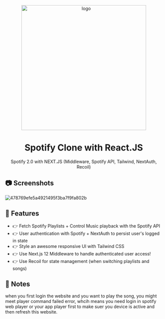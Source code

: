 <div align="center">

  <img src="https://isamoreira.com/wp-content/uploads/2020/12/Spotify-logo-2048x616.png" alt="logo" width="400" height="auto" />
  
  <h1>Spotify Clone with React.JS</h1>
  
  <p>
  Spotify 2.0 with NEXT.JS (Middleware, Spotify API, Tailwind, NextAuth, Recoil)
  </p>
  </div>

## 📷 Screenshots
![478769efe5a4921495f3ba7f9fa802b](https://user-images.githubusercontent.com/110987982/216860605-d26d1402-b0fe-46d5-81d0-f806ec5d0719.png)

## 🌟 Features
<ul>
<li> 👉  Fetch Spotify Playlists + Control Music playback with the Spotify API
<li>👉  User authentication with Spotify + NextAuth to persist user's logged in state
<li>👉  Style an awesome responsive UI with Tailwind CSS
<li> 👉  Use Next.js 12 Middleware to handle authenticated user access!
<li> 👉  Use Recoil for state management (when switching playlists and songs)
</ul>

## 🧰 Notes
when you first login the website and you want to play the song, you might meet player command failed error, whcih means you need login in spotify web player or your app player first to make suer you device is active and then refresh this website.

